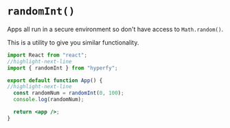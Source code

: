 # `randomInt()`

Apps all run in a secure environment so don't have access to `Math.random()`.

This is a utility to give you similar functionality.

```jsx
import React from "react";
//highlight-next-line
import { randomInt } from "hyperfy";

export default function App() {
//highlight-next-line
  const randomNum = randomInt(0, 100);
  console.log(randomNum);

  return <app />;
}
```
